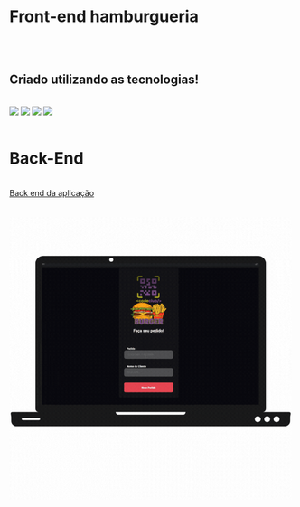 <h1>Front-end hamburgueria</h1>
<br>
<br>
<h2>Criado utilizando as tecnologias!</h2>
<br>
  <img src="https://img.shields.io/badge/HTML5-E34F26?style=for-the-badge&logo=html5&logoColor=white" />
  <img src="https://img.shields.io/badge/CSS-239120?&style=for-the-badge&logo=css3&logoColor=white" />
  <img src="https://img.shields.io/badge/JavaScript-323330?style=for-the-badge&logo=javascript&logoColor=F7DF1E"/>
  <img src="https://img.shields.io/badge/React-20232A?style=for-the-badge&logo=react&logoColor=61DAFB"/>
<br>
<br>
<h1>Back-End</h1>
<br>
<a href="https://github.com/Everton1766/project-react-hanburgueria-back-end" rel=noopener>Back end da aplicação</a>
<br>
<br>
<br>  
  <img src="https://raw.githubusercontent.com/Everton1766/project-react-hanburguer-front-endia/e5c1f21d3575b22b4071c340b3b8056f3ae1c30a/Design%20sem%20nome.gif" width="500px" />
  








